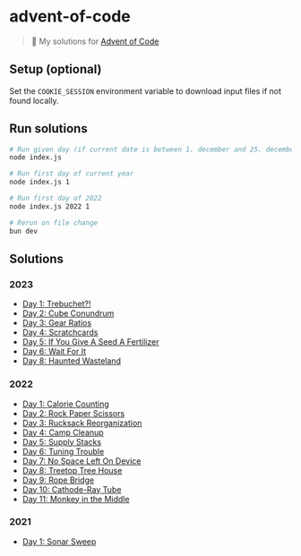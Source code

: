 # advent-of-code

> 🎄 My solutions for [Advent of Code](https://adventofcode.com)

## Setup (optional)

Set the `COOKIE_SESSION` environment variable to download input files if not found locally.

## Run solutions

```sh
# Run given day (if current date is between 1. december and 25. december)
node index.js

# Run first day of current year
node index.js 1

# Run first day of 2022
node index.js 2022 1

# Rerun on file change
bun dev
```

## Solutions

### 2023

- [Day 1: Trebuchet?!](solutions/2023/01/01.js)
- [Day 2: Cube Conundrum](solutions/2023/02/02.js)
- [Day 3: Gear Ratios](solutions/2023/03/03.js)
- [Day 4: Scratchcards](solutions/2023/04/04.js)
- [Day 5: If You Give A Seed A Fertilizer](solutions/2023/05/05.js)
- [Day 6: Wait For It](solutions/2023/06/06.js)
- [Day 8: Haunted Wasteland](solutions/2023/08/08.js)

### 2022

- [Day 1: Calorie Counting](solutions/2022/01/01.js)
- [Day 2: Rock Paper Scissors](solutions/2022/02/02.js)
- [Day 3: Rucksack Reorganization](solutions/2022/03/03.js)
- [Day 4: Camp Cleanup](solutions/2022/04/04.js)
- [Day 5: Supply Stacks](solutions/2022/05/05.js)
- [Day 6: Tuning Trouble](solutions/2022/06/06.js)
- [Day 7: No Space Left On Device](solutions/2022/07/07.js)
- [Day 8: Treetop Tree House](solutions/2022/08/08.js)
- [Day 9: Rope Bridge](solutions/2022/09/09.js)
- [Day 10: Cathode-Ray Tube](solutions/2022/10/10.js)
- [Day 11: Monkey in the Middle](solutions/2022/11/11.js)

### 2021

- [Day 1: Sonar Sweep](solutions/2021/01/01.js)
